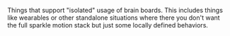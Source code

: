 Things that support "isolated" usage of brain boards. This
includes things like wearables or other standalone situations
where there you don't want the full sparkle motion stack but
just some locally defined behaviors.

